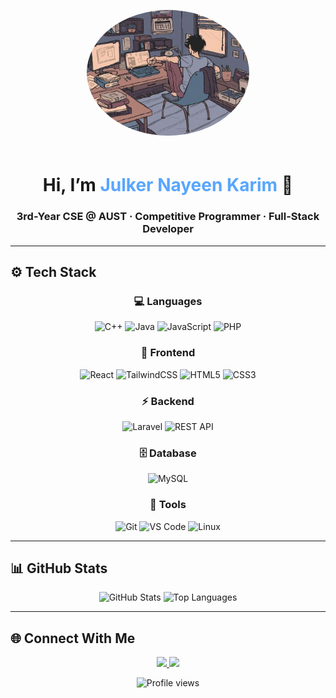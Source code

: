<!-- Profile Header -->
<p align="center">
  <img src="pg.jpg" alt="Profile Picture" width="260" style="border-radius:50%; margin-bottom:20px;" />
</p>

<h1 align="center">Hi, I’m <span style="color:#58a6ff;">Julker Nayeen Karim</span> 👋</h1>
<h3 align="center">3rd-Year CSE @ AUST · Competitive Programmer · Full-Stack Developer</h3>

---

## ⚙️ Tech Stack
<div align="center">

### 💻 Languages  
![C++](https://img.shields.io/badge/C++-00599C?logo=cplusplus&logoColor=white&style=for-the-badge)
![Java](https://img.shields.io/badge/Java-007396?logo=java&logoColor=white&style=for-the-badge)
![JavaScript](https://img.shields.io/badge/JavaScript-F7DF1E?logo=javascript&logoColor=black&style=for-the-badge)
![PHP](https://img.shields.io/badge/PHP-777BB4?logo=php&logoColor=white&style=for-the-badge)

### 🎨 Frontend  
![React](https://img.shields.io/badge/React-61DAFB?logo=react&logoColor=black&style=for-the-badge)
![TailwindCSS](https://img.shields.io/badge/TailwindCSS-06B6D4?logo=tailwindcss&logoColor=white&style=for-the-badge)
![HTML5](https://img.shields.io/badge/HTML5-E34F26?logo=html5&logoColor=white&style=for-the-badge)
![CSS3](https://img.shields.io/badge/CSS3-1572B6?logo=css3&logoColor=white&style=for-the-badge)

### ⚡ Backend  
![Laravel](https://img.shields.io/badge/Laravel-FF2D20?logo=laravel&logoColor=white&style=for-the-badge)
![REST API](https://img.shields.io/badge/REST%20API-005571?logo=fastapi&logoColor=white&style=for-the-badge)

### 🗄️ Database  
![MySQL](https://img.shields.io/badge/MySQL-4479A1?logo=mysql&logoColor=white&style=for-the-badge)

### 🔧 Tools  
![Git](https://img.shields.io/badge/Git-F05032?logo=git&logoColor=white&style=for-the-badge)
![VS Code](https://img.shields.io/badge/VS%20Code-007ACC?logo=visualstudiocode&logoColor=white&style=for-the-badge)
![Linux](https://img.shields.io/badge/Linux-FCC624?logo=linux&logoColor=black&style=for-the-badge)

</div>

---

## 📊 GitHub Stats
<div align="center">
  <img alt="GitHub Stats" src="https://github-readme-stats.vercel.app/api?username=jnkarim&show_icons=true&theme=radical&hide_border=true&rank_icon=github" height="170" />
  <img alt="Top Languages" src="https://github-readme-stats.vercel.app/api/top-langs/?username=jnkarim&layout=compact&theme=radical&hide_border=true" height="170" />
</div>

---

## 🌐 Connect With Me
<p align="center">
  <a href="https://www.linkedin.com/in/jnkarim" target="_blank">
    <img src="https://img.shields.io/badge/LinkedIn-0A66C2?logo=linkedin&logoColor=white&style=for-the-badge" />
  </a>
  <a href="mailto:julkernkarim@gmail.com">
    <img src="https://img.shields.io/badge/Email-D14836?logo=gmail&logoColor=white&style=for-the-badge" />
  </a>
</p>

<p align="center">
  <img src="https://komarev.com/ghpvc/?username=jnkarim&label=Profile%20Views&color=ff69b4&style=flat-square" alt="Profile views" />
</p>
